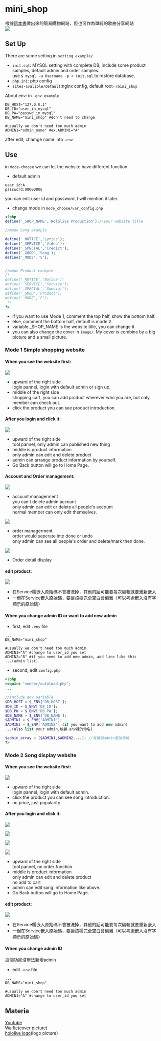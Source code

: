 # mini_shop  
根據[這本書](https://ebook.nlpi.edu.tw/bookdetail/32953)做出來的簡易購物網站，但也可作為單純的歌曲分享網站  
![](https://i.imgur.com/x9eG3gK.png)

## Set Up  
There are some setting in `setting_example/`  
- `init.sql`: MYSQL setting with complete DB, include some product samples, default admin and order samples.  
use `$ mysql -u Username -p < init.sql` to restore database.  
- `php.ini`: php config  
- `sites-avalible/default`:nginx config, default root=`/mini_shop`  

About env: in `.env.example`
```.env
DB_HOST="127.0.0.1"
DB_ID="user_in_mysql"
DB_PW="passwd_in_mysql"
DB_NAME="mini_shop" #don't need to change

#usually we don't need too much admin
ADMIN1="admin_name" #ex.ADMIN1="A"
```
after edit, chamge name into `.env` 
## Use  
in `mode-choose` we can let the website have different function.  
- default admin  
```
user id:A
password:00000000
```
you can edit user id and password, I will mention it later.   
- change mode
  in `mode_choose/var_config.php`
```php
<?php
define('_SHOP_NAME','Hololive Production');//your website title

//mode Song example

define('_NOTICE','Lyrics');
define('_SERVICE','Video');
define('_SPECIAL','Credict');	
define('_GOOD','Song');
define('_MODE','S');


//mode Product example
/*
define('_NOTICE','Notice');
define('_SERVICE','Service');
define('_SPECIAL','Special');	
define('_GOOD','Product');
define('_MODE','P');
 */
?>
```
- if you want to use Mode 1, comment the top half, show the bottom half.  
- else, comment the bottom half, default is mode 2. 
- variable _SHOP_NAME is the website title, you can change it.  
- you can also change the cover in `image/`. My cover is combine by a big picture and a small picture.

### Mode 1 Simple shopping website  
#### When you see the website first:  
![](https://i.imgur.com/eNoG77m.png)
- upward of the right side  
  login pannel, login with default admin or sign up.  
- middle of the right side  
  shopping cart, you can add product wherever who you are, but only member can check out.  
- click the product you can see product introduction.  
#### After you login and click it:
![](https://i.imgur.com/pH79cUC.png)
- upward of the right side  
  tool pannel, only admin can published new thing  
- middle is product information  
  only admin can edit and delete product  
- admin can arrange product information by yourself.  
- Go Back button will go to Home Page.
#### Account and Order management:  
![](https://i.imgur.com/soG8tTn.png)
- account managerment  
  you can't delete admin account  
  only admin can edit or delete all people's account  
  normal member can only edit themselves.  
  
![](https://i.imgur.com/aUidcW4.png)
- order managerment  
  order would seperate into done or undo  
  only admin can see all people's order and delete/mark then done.  
  
![](https://i.imgur.com/16XORGD.png)
- Order detail display  

#### edit product:
![](https://i.imgur.com/sDpRQcU.png)
- 在Service欄嵌入原始碼不會被洗掉，其他的話可能要每次編輯就要重新嵌入  
- 一但在Service嵌入原始碼，要讓該欄完全空白會偏難（可以考慮嵌入沒有字顯示的原始碼）  

#### When you change admin ID or want to add new admin
- first, edit `.env` file  
```.env
...
DB_NAME="mini_shop"

#usually we don't need too much admin
ADMIN1="A" #change to user_id you set
ADMIN2="B" #if you need to add new admin, add line like this
...(admin list)
```
- second, edit `config.php`  
```php
<?php
require "vendor/autoload.php";
...

//include env variable
$DB_HOST = $_ENV['DB_HOST'];
$DB_ID = $_ENV['DB_ID'];
$DB_PW = $_ENV['DB_PW'];
$DB_NAME = $_ENV['DB_NAME'];
$ADMIN1 = $_ENV['ADMIN1'];
$ADMIN2 = $_ENV['ADMIN2'];(if you want to add new admin)
...(also list your admin,根據.env裡的命名)

$admin_array = [$ADMIN1,$ADMIN2,...]; //有幾個admin就加到幾
?>
```
### Mode 2 Song display website  
#### When you see the website first:  
![](https://i.imgur.com/1EjlRCm.png)
- upward of the right side  
  login pannel, login with default admin.  
- click the product you can see song introduction.  
- no price, just popularity
#### After you login and click it:
![](https://i.imgur.com/VQBOLA9.png)

![](https://i.imgur.com/Fni4TnB.png)

![](https://i.imgur.com/x3NBMZ3.png)

![](https://i.imgur.com/nNQzb0D.png)

- upward of the right side  
  tool pannel, no order function  
- middle is product information  
  only admin can edit and delete product  
  no add to cart  
- admin can edit song information like above.  
- Go Back button will go to Home Page.
#### edit product:
![](https://i.imgur.com/YnGOc5h.png)
- 在Service欄嵌入原始碼不會被洗掉，其他的話可能要每次編輯就要重新嵌入
- 一但在Service嵌入原始碼，要讓該欄完全空白會偏難（可以考慮嵌入沒有字顯示的原始碼）

#### When you change admin ID
這個功能沒辦法新增admin
- edit `.env` file
```.env
...
DB_NAME="mini_shop"

#usually we don't need too much admin
ADMIN1="A" #change to user_id you set
```
## Materia  
[Youtube](https://www.youtube.com)  
[Walfie](https://twitter.com/walfieee?s=21)(cover picture)  
[hololive logo](https://en.hololive.tv/)(logo picture)
